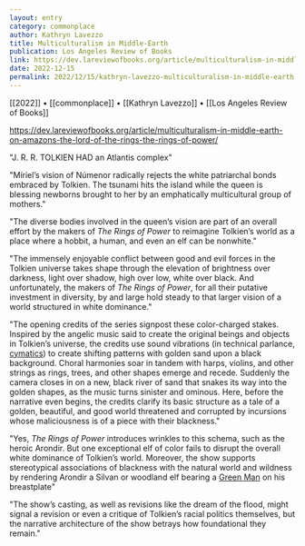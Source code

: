 ```yaml
---
layout: entry
category: commonplace
author: Kathryn Lavezzo
title: Multiculturalism in Middle-Earth
publication: Los Angeles Review of Books
link: https://dev.lareviewofbooks.org/article/multiculturalism-in-middle-earth-on-amazons-the-lord-of-the-rings-the-rings-of-power/
date: 2022-12-15
permalink: 2022/12/15/kathryn-lavezzo-multiculturalism-in-middle-earth
---
```


[[2022]] • [[commonplace]] • [[Kathryn Lavezzo]] • [[Los Angeles Review of Books]]

https://dev.lareviewofbooks.org/article/multiculturalism-in-middle-earth-on-amazons-the-lord-of-the-rings-the-rings-of-power/

"J. R. R. TOLKIEN HAD an Atlantis complex"

"Míriel’s vision of Númenor radically rejects the white patriarchal bonds embraced by Tolkien. The tsunami hits the island while the queen is blessing newborns brought to her by an emphatically multicultural group of mothers."

"The diverse bodies involved in the queen’s vision are part of an overall effort by the makers of *The Rings of Power* to reimagine Tolkien’s world as a place where a hobbit, a human, and even an elf can be nonwhite."

"The immensely enjoyable conflict between good and evil forces in the Tolkien universe takes shape through the elevation of brightness over darkness, light over shadow, high over low, white over black. And unfortunately, the makers of *The Rings of Power*, for all their putative investment in diversity, by and large hold steady to that larger vision of a world structured in white dominance."

"The opening credits of the series signpost these color-charged stakes. Inspired by the angelic music said to create the original beings and objects in Tolkien’s universe, the credits use sound vibrations (in technical parlance, [cymatics](https://www.buzzfeed.com/ishabassi/the-rings-of-power-opening-credits-explained)) to create shifting patterns with golden sand upon a black background. Choral harmonies soar in tandem with harps, violins, and other strings as rings, trees, and other shapes emerge and recede. Suddenly the camera closes in on a new, black river of sand that snakes its way into the golden shapes, as the music turns sinister and ominous. Here, before the narrative even begins, the credits clarify its basic structure as a tale of a golden, beautiful, and good world threatened and corrupted by incursions whose maliciousness is of a piece with their blackness."

"Yes, *The Rings of Power* introduces wrinkles to this schema, such as the heroic Arondir. But one exceptional elf of color fails to disrupt the overall white dominance of Tolkien’s world. Moreover, the show supports stereotypical associations of blackness with the natural world and wildness by rendering Arondir a Silvan or woodland elf bearing a [Green Man](https://blogs.loc.gov/folklife/2021/02/what-was-the-green-man/) on his breastplate"

"The show’s casting, as well as revisions like the dream of the flood, might signal a revision or even a critique of Tolkien’s racial politics themselves, but the narrative architecture of the show betrays how foundational they remain."
